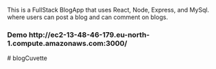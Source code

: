 This is a FullStack BlogApp that uses React, Node, Express, and MySql. where users can post a blog and can comment on blogs.
<h3>Demo http://ec2-13-48-46-179.eu-north-1.compute.amazonaws.com:3000/</h3>
# blogCuvette 
